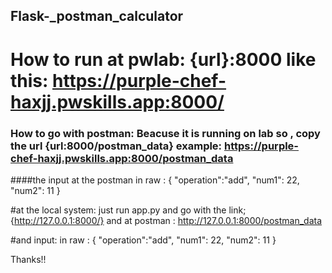 ## Flask-_postman_calculator

# How to run at pwlab: {url}:8000 like this: https://purple-chef-haxjj.pwskills.app:8000/<br>
### How to go with postman: Beacuse it is running on lab so , copy the url {url:8000/postman_data} example: https://purple-chef-haxjj.pwskills.app:8000/postman_data

####the input at the postman
in raw :
{       "operation":"add",
        "num1": 22,
        "num2": 11
}



#at the local system:
just run app.py and go with the link;{http://127.0.0.1:8000/} 
and at postman : http://127.0.0.1:8000/postman_data

#and input:
in raw :
{       "operation":"add",
        "num1": 22,
        "num2": 11
}


Thanks!!
